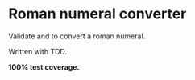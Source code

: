 # Roman numeral converter
Validate and to convert a roman numeral.

Written with TDD.

<b>100% test coverage.</b>
